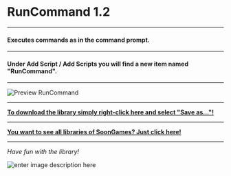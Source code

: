 # RunCommand 1.2
---
#### Executes commands as in the command prompt.
---
#### Under Add Script / Add Scripts you will find a new item named "RunCommand".
---

![Preview RunCommand](https://raw.githubusercontent.com/SoonGames/quest_libraries/master/RunCommand/readme/RunCommand.gif)

---
**[To download the library simply right-click here and select "Save as..."!](https://github.com/SoonGames/quest_libraries/raw/master/RunCommand/RunCommand.aslx)**

---
**[You want to see all libraries of SoonGames? Just click here!](https://github.com/SoonGames/quest_libraries)**

---

*Have fun with the library!*

![enter image description here](https://raw.githubusercontent.com/SoonGames/quest_libraries/master/soongames.png)